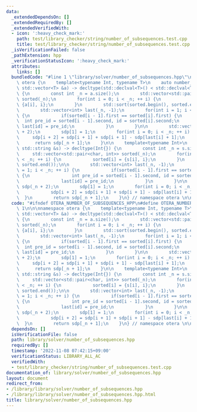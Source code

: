 ```yaml
---
data:
  _extendedDependsOn: []
  _extendedRequiredBy: []
  _extendedVerifiedWith:
  - icon: ':heavy_check_mark:'
    path: test/library_checker/string/number_of_subsequences.test.cpp
    title: test/library_checker/string/number_of_subsequences.test.cpp
  _isVerificationFailed: false
  _pathExtension: hpp
  _verificationStatusIcon: ':heavy_check_mark:'
  attributes:
    links: []
  bundledCode: "#line 1 \"library/solver/number_of_subsequences.hpp\"\n\n\n\n\nnamespace\
    \ otera {\n    template<typename Int, typename T>\n    auto number_of_subsequences(const\
    \ std::vector<T> &a) -> decltype(std::declval<T>() < std::declval<T>(), Int{})\
    \ {\n        const int _n = a.size();\n        std::vector<std::pair<T, int>>\
    \ sorted(_n);\n        for(int i = 0; i < _n; ++ i) {\n            sorted[i] =\
    \ {a[i], i};\n        }\n        std::sort(sorted.begin(), sorted.end());\n\n\
    \        std::vector<int> last(_n, -1);\n        for(int i = 1; i < _n; ++ i)\
    \ {\n            if(sorted[i - 1].first == sorted[i].first) {\n              \
    \  int pre_id = sorted[i - 1].second, id = sorted[i].second;\n               \
    \ last[id] = pre_id;\n            }\n        }\n\n        std::vector<Int> sdp(_n\
    \ + 2);\n        sdp[1] = 1;\n        for(int i = 0; i < _n; ++ i) {\n       \
    \     sdp[i + 2] = sdp[i + 1] + sdp[i + 1] - sdp[last[i] + 1];\n        }\n  \
    \      return sdp[_n + 1];\n    }\n\n    template<typename Int>\n    auto number_of_subsequences(const\
    \ std::string &s) -> decltype(Int{}) {\n        const int _n = s.size();\n   \
    \     std::vector<std::pair<char, int>> sorted(_n);\n        for(int i = 0; i\
    \ < _n; ++ i) {\n            sorted[i] = {s[i], i};\n        }\n        std::sort(sorted.begin(),\
    \ sorted.end());\n\n        std::vector<int> last(_n, -1);\n        for(int i\
    \ = 1; i < _n; ++ i) {\n            if(sorted[i - 1].first == sorted[i].first)\
    \ {\n                int pre_id = sorted[i - 1].second, id = sorted[i].second;\n\
    \                last[id] = pre_id;\n            }\n        }\n\n        std::vector<Int>\
    \ sdp(_n + 2);\n        sdp[1] = 1;\n        for(int i = 0; i < _n; ++ i) {\n\
    \            sdp[i + 2] = sdp[i + 1] + sdp[i + 1] - sdp[last[i] + 1];\n      \
    \  }\n        return sdp[_n + 1];\n    }\n} // namespace otera \n\n\n"
  code: "#ifndef OTERA_NUMBER_OF_SUBSEQUENCES_HPP\n#define OTERA_NUMBER_OF_SUBSEQUENCES_HPP\
    \ 1\n\n\nnamespace otera {\n    template<typename Int, typename T>\n    auto number_of_subsequences(const\
    \ std::vector<T> &a) -> decltype(std::declval<T>() < std::declval<T>(), Int{})\
    \ {\n        const int _n = a.size();\n        std::vector<std::pair<T, int>>\
    \ sorted(_n);\n        for(int i = 0; i < _n; ++ i) {\n            sorted[i] =\
    \ {a[i], i};\n        }\n        std::sort(sorted.begin(), sorted.end());\n\n\
    \        std::vector<int> last(_n, -1);\n        for(int i = 1; i < _n; ++ i)\
    \ {\n            if(sorted[i - 1].first == sorted[i].first) {\n              \
    \  int pre_id = sorted[i - 1].second, id = sorted[i].second;\n               \
    \ last[id] = pre_id;\n            }\n        }\n\n        std::vector<Int> sdp(_n\
    \ + 2);\n        sdp[1] = 1;\n        for(int i = 0; i < _n; ++ i) {\n       \
    \     sdp[i + 2] = sdp[i + 1] + sdp[i + 1] - sdp[last[i] + 1];\n        }\n  \
    \      return sdp[_n + 1];\n    }\n\n    template<typename Int>\n    auto number_of_subsequences(const\
    \ std::string &s) -> decltype(Int{}) {\n        const int _n = s.size();\n   \
    \     std::vector<std::pair<char, int>> sorted(_n);\n        for(int i = 0; i\
    \ < _n; ++ i) {\n            sorted[i] = {s[i], i};\n        }\n        std::sort(sorted.begin(),\
    \ sorted.end());\n\n        std::vector<int> last(_n, -1);\n        for(int i\
    \ = 1; i < _n; ++ i) {\n            if(sorted[i - 1].first == sorted[i].first)\
    \ {\n                int pre_id = sorted[i - 1].second, id = sorted[i].second;\n\
    \                last[id] = pre_id;\n            }\n        }\n\n        std::vector<Int>\
    \ sdp(_n + 2);\n        sdp[1] = 1;\n        for(int i = 0; i < _n; ++ i) {\n\
    \            sdp[i + 2] = sdp[i + 1] + sdp[i + 1] - sdp[last[i] + 1];\n      \
    \  }\n        return sdp[_n + 1];\n    }\n} // namespace otera \n\n#endif // OTERA_NUMBER_OF_SUBSEQUENCES_HPP"
  dependsOn: []
  isVerificationFile: false
  path: library/solver/number_of_subsequences.hpp
  requiredBy: []
  timestamp: '2022-11-08 07:42:15+09:00'
  verificationStatus: LIBRARY_ALL_AC
  verifiedWith:
  - test/library_checker/string/number_of_subsequences.test.cpp
documentation_of: library/solver/number_of_subsequences.hpp
layout: document
redirect_from:
- /library/library/solver/number_of_subsequences.hpp
- /library/library/solver/number_of_subsequences.hpp.html
title: library/solver/number_of_subsequences.hpp
---
```

